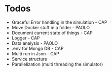# Todos

- Graceful Error handling in the simulation - CAP
- Move Docker stuff in a folder - PAOLO
- Document current state of things - CAP
- Logger - CAP
- Data analysis - PAOLO
- .env for Mongo DB - CAP
- Multi run in Json - CAP
- Service structure
- Parallelization (multi threading the simulator)
